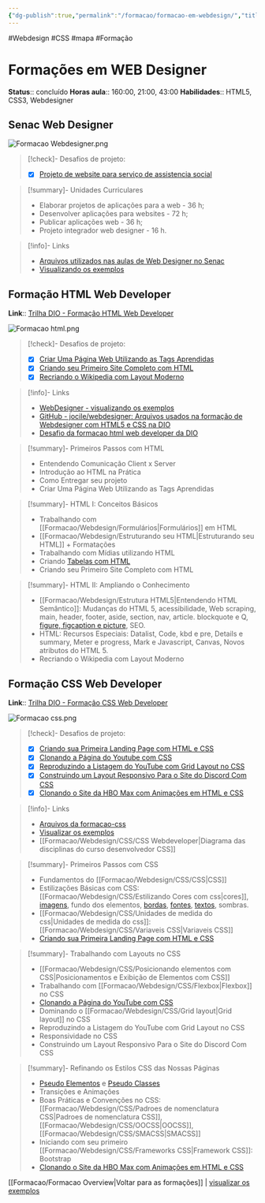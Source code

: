 ```yaml
---
{"dg-publish":true,"permalink":"/formacao/formacao-em-webdesign/","title":"Formação em Webdesign","metatags":{"description":"Lista de disciplinas da formação"},"noteIcon":"default","updated":"2025-08-06T21:53:56.489-03:00"}
---
```


#Webdesign #CSS #mapa #Formação

# Formações em WEB Designer

**Status**:: concluído 
**Horas aula**:: 160:00, 21:00, 43:00
**Habilidades**:: HTML5, CSS3, Webdesigner

## Senac Web Designer

![Formacao Webdesigner.png](/img/user/Formacao/Formacao%20Webdesigner.png)

>[!check]- Desafios de projeto:
> - [x] [Projeto de website para serviço de assistencia social](https://github.com/jocile/mana-das-ruas)

> [!summary]- Unidades Curriculares
> - Elaborar projetos de aplicações para a web - 36 h;  
> - Desenvolver aplicações para websites - 72 h;  
> - Publicar aplicações web - 36 h;  
> - Projeto integrador web designer - 16 h.

>[!info]- Links
 > - [Arquivos utilizados nas aulas de Web Designer no Senac](https://github.com/jocile/webdesigne-senac)
 > - [Visualizando os exemplos](https://jocile.github.io/webdesigne-senac/)

## Formação HTML Web Developer

**Link**:: [Trilha DIO - Formação HTML Web Developer](https://web.dio.me/track/formacao-html-web-developer)

![Formacao html.png](/img/user/Formacao/Formacao%20html.png)

>[!check]- Desafios de projeto:
> - [x] [Criar Uma Página Web Utilizando as Tags Aprendidas](https://github.com/jocile/webdesigne)
> - [x] [Criando seu Primeiro Site Completo com HTML](https://github.com/jocile/webdesigne-clinica)
> - [x] [Recriando o Wikipedia com Layout Moderno](https://github.com/jocile/trilha-html-modulo-3)

>[!info]- Links
> - [WebDesigner - visualizando os exemplos](https://jocile.github.io/webdesigner/)
> - [GitHub - jocile/webdesigner: Arquivos usados na formação de Webdesigner com HTML5 e CSS na DIO](https://github.com/jocile/webdesigner)
> - [Desafio da formacao html web developer da DIO](https://github.com/jocile/trilha-html-modulo-3)

> [!summary]- Primeiros Passos com HTML
> - Entendendo Comunicação Client x Server
> - Introdução ao HTML na Prática
> - Como Entregar seu projeto
> - Criar Uma Página Web Utilizando as Tags Aprendidas

> [!summary]- HTML I: Conceitos Básicos
> - Trabalhando com [[Formacao/Webdesign/Formulários\|Formulários]] em HTML
> - [[Formacao/Webdesign/Estruturando seu HTML\|Estruturando seu HTML]] + Formatações
> - Trabalhando com Mídias utilizando HTML
> - Criando [Tabelas com HTML](https://jocile.github.io/webdesigner/formacao-html/2-HTML-Conceitos-Basicos/4%20-%20Criando%20Tabelas/index.html)
> - Criando seu Primeiro Site Completo com HTML

> [!summary]- HTML II: Ampliando o Conhecimento
> - [[Formacao/Webdesign/Estrutura HTML5\|Entendendo HTML Semântico]]: Mudanças do HTML 5, acessibilidade, Web scraping, main, header, footer, aside, section, nav, article. blockquote e Q, [figure, figcaption e picture](https://github.com/jocile/webdesigner/blob/main/formacao-html/3-HTML-semantico/figure.html), SEO.
> - HTML: Recursos Especiais: Datalist, Code, kbd e pre, Details e summary, Meter e progress, Mark e Javascript, Canvas, Novos atributos do HTML 5.
> - Recriando o Wikipedia com Layout Moderno

## Formação CSS Web Developer

**Link**:: [Trilha DIO - Formação CSS Web Developer](https://web.dio.me/track/formacao-css-web-developer)

![Formacao css.png](/img/user/Formacao/Formacao%20css.png)

>[!check]- Desafios de projeto:
> - [x] [Criando sua Primeira Landing Page com HTML e CSS](https://github.com/jocile/trilha-css-desafio-01)
> - [x] [Clonando a Página do Youtube com CSS](https://github.com/jocile/desafio-youtube-clone)
> - [x] [Reproduzindo a Listagem do YouTube com Grid Layout no CSS](https://github.com/jocile/webdesigner/tree/main/formacao-css/2-Trabalhando-com-layouts-no-css/Desafio-listagem-com-grid)
> - [x] [Construindo um Layout Responsivo Para o Site do Discord Com CSS](https://github.com/jocile/webdesigner/tree/main/formacao-css/2-Trabalhando-com-layouts-no-css/Desafio-layout-responsivo)
> - [x] [Clonando o Site da HBO Max com Animações em HTML e CSS](https://github.com/jocile/desafio-hbomax-clone)

>[!info]- Links
> - [Arquivos da formacao-css](https://github.com/jocile/webdesigner/tree/main/formacao-css)
> - [Visualizar os exemplos](https://jocile.github.io/webdesigner/)
> - [[Formacao/Webdesign/CSS/CSS Webdeveloper\|Diagrama das disciplinas do curso desenvolvedor CSS]]

> [!summary]- Primeiros Passos com CSS
> - Fundamentos do [[Formacao/Webdesign/CSS/CSS\|CSS]]
> - Estilizações Básicas com CSS: [[Formacao/Webdesign/CSS/Estilizando Cores com css\|cores]], [imagens](https://jocile.github.io/webdesigner/formacao-css/1-Primeiros-passos-com-css/imagens-preenchimento.html), fundo dos elementos, [bordas](https://jocile.github.io/webdesigner/formacao-css/1-Primeiros-passos-com-css/bordas-propriedades.html), [fontes](https://jocile.github.io/webdesigner/formacao-css/1-Primeiros-passos-com-css/textos.html), [textos](https://www.w3schools.com/css/css_text_align.asp), sombras.
> - [[Formacao/Webdesign/CSS/Unidades de medida do css\|Unidades de medida do css]]: [[Formacao/Webdesign/CSS/Variaveis CSS\|Variaveis CSS]]
> - [Criando sua Primeira Landing Page com HTML e CSS](https://github.com/jocile/trilha-css-desafio-01)

> [!summary]- Trabalhando com Layouts no CSS
> - [[Formacao/Webdesign/CSS/Posicionando elementos com CSS\|Posicionamentos e Exibição de Elementos com CSS]]
> - Trabalhando com [[Formacao/Webdesign/CSS/Flexbox\|Flexbox]] no CSS
> - [Clonando a Página do YouTube com CSS](https://github.com/jocile/desafio-youtube-clone)
> - Dominando o [[Formacao/Webdesign/CSS/Grid layout\|Grid layout]] no CSS
> - Reproduzindo a Listagem do YouTube com Grid Layout no CSS
> - Responsividade no CSS
> - Construindo um Layout Responsivo Para o Site do Discord Com CSS

> [!summary]- Refinando os Estilos CSS das Nossas Páginas
> - [Pseudo Elementos](https://jocile.github.io/webdesigner/formacao-css/3-Refinando-estilos-css/Pseudo-elementos.html) e [Pseudo Classes](https://jocile.github.io/webdesigner/formacao-css/3-Refinando-estilos-css/pseudo-classes-form.html)
> - Transições e Animações
> - Boas Práticas e Convenções no CSS: [[Formacao/Webdesign/CSS/Padroes de nomenclatura CSS\|Padroes de nomenclatura CSS]], [[Formacao/Webdesign/CSS/OOCSS\|OOCSS]], [[Formacao/Webdesign/CSS/SMACSS\|SMACSS]]
> - Iniciando com seu primeiro [[Formacao/Webdesign/CSS/Frameworks CSS\|Framework CSS]]: Bootstrap
> - [Clonando o Site da HBO Max com Animações em HTML e CSS](https://github.com/jocile/desafio-hbomax-clone)

[[Formacao/Formacao Overview\|Voltar para as formações]] | [visualizar os exemplos](https://jocile.github.io/webdesigner/)
